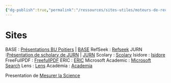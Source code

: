 ```yaml
---
{"dg-publish":true,"permalink":"/ressources/sites-utiles/moteurs-de-recherche-academiques/","tags":["essentiel"],"noteIcon":"2"}
---
```


# Sites
BASE : [Présentations BU Poitiers](https://bu.univ-poitiers.fr/accueil/documentation-en-ligne/base-bielefeld-academic-search-engine/) | [BASE](https://www.base-search.net/?l=fr)
RefSeek : [Refseek](https://www.refseek.com/)
JURN  :[Présentation de scholary de JURN](https://scolary.com/tools/jurn) | [JURN](https://www.jurn.link/)
Scolary : [Scolary](https://scolary.com)
Isidore : [Isidore](https://isidore.science/)
FreeFullPDF : [FreefullPDF](https://www.freefullpdf.com/)
ERIC : [ERIC](https://eric.ed.gov/)
Microsoft Academic : [Microsoft Search](https://www.microsoft.com/en-us/research/project/academic/)
Lens : [Lens](https://www.lens.org/)
Académia : [Academia](https://www.academia.edu/)

Presentation de [Mesurer la Science](https://bu.univ-poitiers.fr/appui-a-la-recherche/mesurer-la-science/)
